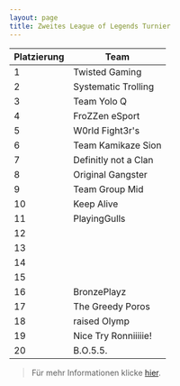 ```yaml
---
layout: page
title: Zweites League of Legends Turnier
---
```


Platzierung      | Team                   |
---------------- | ---------------------- |
1                | Twisted Gaming	        |
2                | Systematic Trolling    |
3                | Team Yolo Q      	    |
4                | FroZZen eSport	        |
5                | W0rld Fight3r's	      |
6                | Team Kamikaze Sion	    |
7                | Definitly not a Clan   |
8                | Original Gangster      |
9                | Team Group Mid	        |
10               | Keep Alive             |
11               | PlayingGulls           |
12               |  	          |
13               | |
14               | |
15               | |
16               | BronzePlayz            |
17               | The Greedy Poros       | 
18               | raised Olymp           |
19               | Nice Try Ronniiiiie!   |
20               | B.O.5.5.               |             

> Für mehr Informationen klicke [hier](https://docs.google.com/spreadsheets/d/15PZ3jmtRnDnN3CslFFDrkQMd98BhZC5k4CEDFx7y4AQ/edit#gid=506067364).
